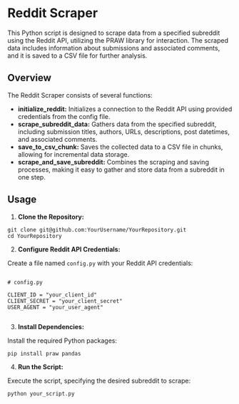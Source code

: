 <!DOCTYPE html>
<html lang="en">
<head>
  <meta charset="UTF-8">
  <meta name="viewport" content="width=device-width, initial-scale=1.0">
</head>
<body>

  <h1>Reddit Scraper</h1>

  <p>This Python script is designed to scrape data from a specified subreddit using the Reddit API, utilizing the PRAW library for interaction. The scraped data includes information about submissions and associated comments, and it is saved to a CSV file for further analysis.</p>

  <h2>Overview</h2>

  <p>The Reddit Scraper consists of several functions:</p>

  <ul>
    <li><strong>initialize_reddit:</strong> Initializes a connection to the Reddit API using provided credentials from the config file.</li>
    <li><strong>scrape_subreddit_data:</strong> Gathers data from the specified subreddit, including submission titles, authors, URLs, descriptions, post datetimes, and associated comments.</li>
    <li><strong>save_to_csv_chunk:</strong> Saves the collected data to a CSV file in chunks, allowing for incremental data storage.</li>
    <li><strong>scrape_and_save_subreddit:</strong> Combines the scraping and saving processes, making it easy to gather and store data from a subreddit in one step.</li>
  </ul>

  <h2>Usage</h2>

  <ol>
    <li><strong>Clone the Repository:</strong></li>
  </ol>

  <pre><code>git clone git@github.com:YourUsername/YourRepository.git
cd YourRepository</code></pre>

  <ol start="2">
    <li><strong>Configure Reddit API Credentials:</strong></li>
  </ol>

  <p>Create a file named <code>config.py</code> with your Reddit API credentials:</p>

  <pre><code>
# config.py

CLIENT_ID = "your_client_id"
CLIENT_SECRET = "your_client_secret"
USER_AGENT = "your_user_agent"
  </code></pre>

  <ol start="3">
    <li><strong>Install Dependencies:</strong></li>
  </ol>

  <p>Install the required Python packages:</p>

  <pre><code>pip install praw pandas</code></pre>

  <ol start="4">
    <li><strong>Run the Script:</strong></li>
  </ol>

  <p>Execute the script, specifying the desired subreddit to scrape:</p>

  <pre><code>python your_script.py
